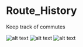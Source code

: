 # Route_History
Keep track of commutes

![alt text](https://i.imgur.com/9QQxpAo.png)
![alt text](https://i.imgur.com/KJ5zZlS.png)
![alt text](https://i.imgur.com/gFgsDD8.jpg)
